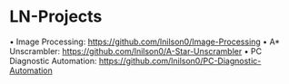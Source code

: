 # LN-Projects


• Image Processing: https://github.com/lnilson0/Image-Processing
• A* Unscrambler: https://github.com/lnilson0/A-Star-Unscrambler
• PC Diagnostic Automation: https://github.com/lnilson0/PC-Diagnostic-Automation
